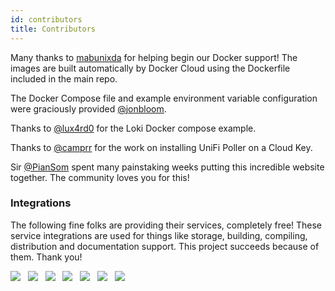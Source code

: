 ```yaml
---
id: contributors
title: Contributors
---
```


Many thanks to [mabunixda](https://github.com/mabunixda) for helping begin our Docker support!
The images are built automatically by Docker Cloud using the Dockerfile included in the main repo.

The Docker Compose file and example environment variable configuration were graciously
provided [@jonbloom](https://github.com/jonbloom).

Thanks to [@lux4rd0](https://github.com/lux4rd0) for the Loki Docker compose example.

Thanks to [@camprr](https://github.com/camprr) for the work on installing UniFi Poller on a Cloud Key.

Sir [@PianSom](https://github.com/PianSom) spent many painstaking weeks putting this
incredible website together. The community loves you for this!

### Integrations

The following fine folks are providing their services, completely free!
These service integrations are used for things like storage, building, compiling,
distribution and documentation support. This project succeeds because of them. Thank you!

<a title="PackageCloud" alt="PackageCloud" href="https://packagecloud.io">
<img src="https://docs.golift.io/integrations/packagecloud.png"/></a> &nbsp;

<a title="GitHub" alt="GitHub" href="https://GitHub.com">
<img src="https://docs.golift.io/integrations/octocat.png"/></a> &nbsp;

<a title="Docker Cloud" alt="Docker" href="https://cloud.docker.com">
<img src="https://docs.golift.io/integrations/docker.png"/></a> &nbsp;

<a title="Travis-CI" alt="Travis-CI" href="https://Travis-CI.com">
<img src="https://docs.golift.io/integrations/travis-ci.png"/></a> &nbsp;

<a title="Homebrew" alt="Homebrew" href="https://brew.sh">
<img src="https://docs.golift.io/integrations/homebrew.png"/></a> &nbsp;

<a title="Go Lift" alt="Go Lift" href="https://golift.io">
<img src="https://docs.golift.io/integrations/golift.png"/></a> &nbsp;

<a title="Grafana" alt="Grafana" href="https://grafana.com">
<img src="https://docs.golift.io/integrations/grafana.png"/></a> &nbsp;
